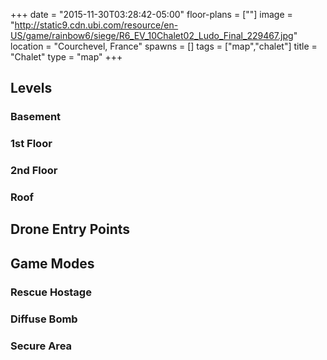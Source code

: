 +++
date = "2015-11-30T03:28:42-05:00"
floor-plans = [""]
image = "http://static9.cdn.ubi.com/resource/en-US/game/rainbow6/siege/R6_EV_10Chalet02_Ludo_Final_229467.jpg"
location = "Courchevel, France"
spawns = []
tags = ["map","chalet"]
title = "Chalet"
type = "map"
+++

## Levels

### Basement

### 1st Floor

### 2nd Floor

### Roof

## Drone Entry Points

## Game Modes

### Rescue Hostage

### Diffuse Bomb

### Secure Area
